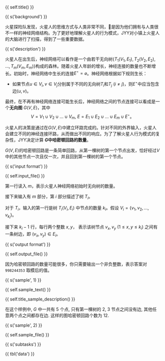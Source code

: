 {{ self.title() }}

{{ s('background') }}

火星探险队发现，火星人的思维方式与人类非常不同，是因为他们拥有与人类很不一样的神经网络结构。为了更好地理解火星人的行为模式，JYY对小镇上火星人的大脑进行了扫描，得到了一些重要数据。

{{ s('description') }}

火星人在出生后，神经网络可以看作是一个由若干无向树$\{T_1(V_1, E_1), T_2(V_2, E_2)$, $\ldots, T_m(V_m, E_m)\}$构成的森林。随着火星人年龄的增长，神经连接的数量也不断增长。初始时，神经网络中生长的连接$E^\star = \varnothing$。神经网络根据如下规则生长：

* 如果节点$u\in V_i, v\in V_j$分别属于不同的无向树$T_i$和$T_j$ ($i\ne j$)，则$E^\star$中应当包含边$(u, v)$。

最终，在不再有神经网络连接可能生长后，神经网络之间的节点连接可以看成是一个**无向图** $G(V,E)$，其中
$$V=V_1\cup V_2\cup \ldots \cup V_m,
\ E=E_1\cup E_2\cup \ldots \cup E_m \cup E^\star\textrm{。}$$

火星人的决策是通过在$G(V, E)$中建立环路完成的。针对不同的外界输入，火星人会建立不同的神经连接环路，从而做出不同的响应。为了了解火星人行为模式的复杂性，JYY决定计算 **$G$中哈密顿回路的数量**。

$G(V,E)$的哈密顿回路是一条简单回路，从第一棵树的第一个节点出发，恰好经过$V$中的其他节点一次且仅一次，并且回到第一棵树的第一个节点。

{{ s('input format') }}

{{ self.input_file() }}

第一行读入 $m$，表示火星人神经网络初始时无向树的数量。

接下来输入有 $m$ 部分，第 $i$ 部分描述了树 $T_i$。

对于 $T_i$，输入的第一行是树 $T_i(V_i, E_i)$ 中节点的数量 $k_i$。假设 $V_i = \{ v_1, v_2, \ldots, v_{k_i}\}$。

接下来 $k_i - 1$ 行，每行两个整数 $x, y$， 表示该树节点 $v_x, v_y$ ($1\le x,y \le k_i$) 之间有一条树边，即 $(v_x, v_y) \in E_i$。 


{{ s('output format') }}

{{ self.output_file() }}

因为哈密顿回路的数量可能很多，你只需要输出一个非负整数，表示答案对 `998244353` 取模后的值。

{{ s('sample', 1) }}

{{ self.sample_text() }}

{{ self.title_sample_description() }}

在这个样例中, $G$ 中一共有 $5$ 个点, 只有第一棵树的 $2$, $3$ 节点之间没有边, 其他任意两个点之间都存在边. 这样的图哈密顿回路个数为 $12$. 

{{ s('sample', 2) }}

{{ self.sample_file() }}

{{ s('subtasks') }}

{{ tbl('data') }}
